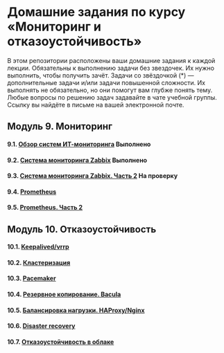 # Домашние задания по курсу «Мониторинг и отказоустойчивость»
В этом репозитории расположены ваши домашние задания к каждой лекции. 
Обязательны к выполнению задачи без звездочек. Их нужно выполнить, чтобы получить зачёт.
Задачи со звёздочкой (*) — дополнительные задачи и/или задачи повышенной сложности. Их выполнять не обязательно, но они помогут вам глубже понять тему.
Любые вопросы по решению задач задавайте в чате учебной группы. Ссылку вы найдёте в письме на вашей электронной почте.
## Модуль 9. Мониторинг

#### 9.1. [Обзор систем ИТ-мониторинга](9-01.md) Выполнено
#### 9.2. [Система мониторинга Zabbix](9-02.md) Выполнено
#### 9.3. [Система мониторинга Zabbix. Часть 2](9-03.md) На проверку
#### 9.4. [Prometheus](9-04.md)
#### 9.5. [Prometheus. Часть 2](9-05.md)
## Модуль 10. Отказоустойчивость
#### 10.1. [Keepalived/vrrp](10-01.md)
#### 10.2. [Кластеризация](10-02.md)
#### 10.3. [Pacemaker](10-03.md)
#### 10.4. [Резервное копирование. Bacula](10-04.md)
#### 10.5. [Балансировка нагрузки. HAProxy/Nginx](10-05.md)
#### 10.6. [Disaster recovery](10-06.md)
#### 10.7. [Отказоустойчивость в облаке](10-07.md)
